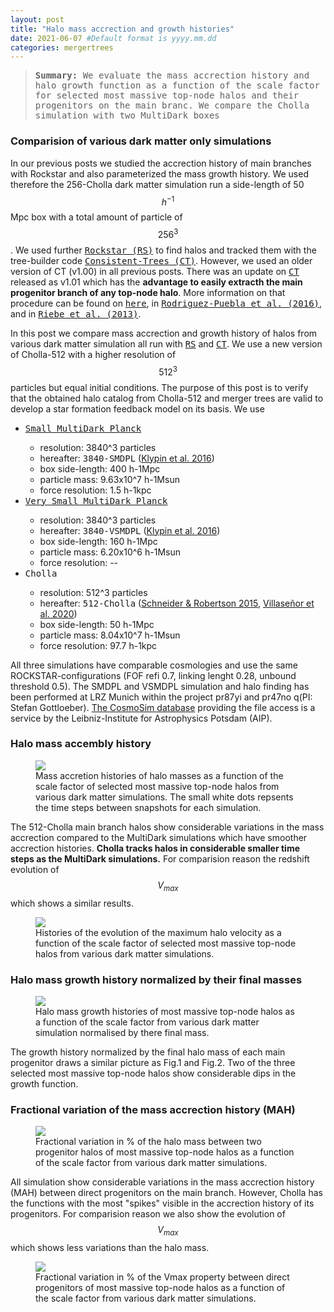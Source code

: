 ```yaml
---
layout: post
title: "Halo mass accrection and growth histories"
date: 2021-06-07 #Default format is yyyy.mm.dd
categories: mergertrees
---
```


<blockquote><tt><b>Summary:</b> We evaluate the mass accrection history and halo growth function as a function of the scale factor for selected most massive top-node halos and their progenitors on the main branc. We compare the Cholla simulation with two MultiDark boxes</tt></blockquote>

### Comparision of various dark matter only simulations

In our previous posts we studied the accrection history of main branches with Rockstar and also parameterized the mass growth history. We used therefore the 256-Cholla dark matter simulation run a side-length of 50$$h^{-1}$$Mpc box with a total amount of particle of $$256^3$$. We used further <a href="https://ui.adsabs.harvard.edu/abs/2012ascl.soft10008B/abstract"><tt>Rockstar (RS)</tt></a> to find halos and tracked them with the tree-builder code <a href="https://ui.adsabs.harvard.edu/abs/2012ascl.soft10011B/abstract"><tt>Consistent-Trees (CT)</tt></a>. However, we used an older version of CT (v1.00) in all previous posts. There was an update on <a href="https://ui.adsabs.harvard.edu/abs/2012ascl.soft10011B/abstract"><tt>CT</tt></a> released as v1.01 which has the <b>advantage to easily extracth the main progenitor branch of any top-node halo</b>. More information on that procedure can be found on <a href="https://www.cosmosim.org/cms/documentation/database-structure/merger-trees/"><tt>here</tt></a>, in <a href="https://arxiv.org/abs/1602.04813v2"><tt>Rodriguez-Puebla et al. (2016)</tt></a>, and in <a href="https://ui.adsabs.harvard.edu/abs/2013AN....334..691R/abstract"><tt>Riebe et al. (2013)</tt></a>.
  
In this post we compare mass accrection and growth history of halos from various dark matter simulation all run with <a href="https://ui.adsabs.harvard.edu/abs/2012ascl.soft10008B/abstract"><tt>RS</tt></a> and <a href="https://ui.adsabs.harvard.edu/abs/2012ascl.soft10011B/abstract"><tt>CT</tt></a>. We use a new version of Cholla-512 with a higher resolution of $$512^3$$ particles but equal initial conditions. The purpose of this post is to verify that the obtained halo catalog from Cholla-512 and merger trees are valid to develop a star formation feedback model on its basis. We use 

<ul class="post-list">
  <li><a href="https://www.cosmosim.org/cms/simulations/smdpl/"><tt>Small MultiDark Planck</tt></a></li>
      <ul class="post-list">
        <li>resolution: 3840^3 particles</li>
        <li>hereafter: <tt>3840-SMDPL</tt> (<a href="https://arxiv.org/abs/1411.4001">Klypin et al. 2016</a>)</li>
        <li>box side-length: 400 h-1Mpc</li>
        <li>particle mass: 9.63x10^7 h-1Msun</li>
        <li>force resolution: 1.5 h-1kpc </li>  
      </ul>

  <li><a href="https://www.cosmosim.org/cms/simulations/vsmdpl/"><tt>Very Small MultiDark Planck</tt></a></li>
    <ul class="post-list">
      <li>resolution: 3840^3 particles</li>
      <li>hereafter: <tt>3840-VSMDPL</tt> (<a href="https://arxiv.org/abs/1411.4001">Klypin et al. 2016</a>)</li>
      <li>box side-length: 160 h-1Mpc</li>
      <li>particle mass: 6.20x10^6 h-1Msun</li>
      <li>force resolution: -- </li>  
    </ul>

  <li><tt>Cholla</tt></li>
    <ul class="post-list">
      <li>resolution: 512^3 particles</li>
      <li>hereafter: <tt>512-Cholla</tt> (<a href="https://ui.adsabs.harvard.edu/abs/2015ApJS..217...24S">Schneider &amp; Robertson 2015</a>, <a href="https://ui.adsabs.harvard.edu/abs/2020arXiv200906652V">Villase&ntilde;or et al. 2020</a>)</li>
      <li>box side-length: 50 h-1Mpc</li>
      <li>particle mass: 8.04x10^7 h-1Msun</li>
      <li>force resolution: 97.7 h-1kpc </li>  
    </ul>
</ul>
All three simulations have comparable cosmologies and use the same ROCKSTAR-configurations (FOF refi 0.7, linking lenght 0.28, unbound threshold 0.5). The SMDPL and VSMDPL simulation and halo finding has been performed at LRZ Munich within the project pr87yi and pr47no q(PI: Stefan Gottloeber). <a href="www.cosmosim.org">The CosmoSim database</a> providing the file access is a service by the Leibniz-Institute for Astrophysics Potsdam (AIP).  
  
### Halo mass accembly history
  
<figure>
  <img src="{{ site.baseurl }}/plots/2021-06-07_MAH_Mvir_most_massive_var-sims.png">
  <figcaption>Mass accretion histories of halo masses as a function of the scale factor of selected most massive top-node halos from various dark matter simulations. The small white dots repsents the time steps between snapshots for each simulation.
  </figcaption>
</figure>
 
The 512-Cholla main branch halos show considerable variations in the mass accrection compared to the MultiDark simulations which have smoother accrection histories. <b>Cholla tracks halos in considerable smaller time steps as the MultiDark simulations.</b> For comparision reason the redshift evolution of $$V_{max}$$ which shows a similar results.

<figure>
  <img src="{{ site.baseurl }}/plots/2021-06-07_MAH_Vmax_most_massive_var-sims.png">
  <figcaption>Histories of the evolution of the maximum halo velocity as a function of the scale factor of selected most massive top-node halos from various dark matter simulations.
  </figcaption>
</figure>
  
### Halo mass growth history normalized by their final masses

<figure>
  <img src="{{ site.baseurl }}/plots/2021-06-07_MAH_Mvir-growth_most_massive_var-sims.png">
  <figcaption>Halo mass growth histories of most massive top-node halos as a function of the scale factor from various dark matter simulation normalised by there final mass.
  </figcaption>
</figure>

The growth history normalized by the final halo mass of each main progenitor draws a similar picture as Fig.1 and Fig.2. Two of the three selected most massive top-node halos show considerable dips in the growth function.
  
### Fractional variation of the mass accrection history (MAH)
  
  <figure>
  <img src="{{ site.baseurl }}/plots/2021-06-07_MAH_Mvir_fraction_var-sims.png">
  <figcaption>Fractional variation in % of the halo mass between two progenitor halos of most massive top-node halos as a function of the scale factor from various dark matter simulations.
  </figcaption>
</figure>

All simulation show considerable variations in the mass accrection history (MAH) between direct progenitors on the main branch. However, Cholla has the functions  with the most "spikes" visible in the accrection history of its progenitors. For comparision reason we also show the evolution of $$V_{max}$$ which shows less variations than the halo mass.
   
  <figure>
  <img src="{{ site.baseurl }}/plots/2021-06-07_MAH_Vmax-fraction_var-sims.png">
  <figcaption>Fractional variation in % of the Vmax property between direct progenitors of most massive top-node halos as a function of the scale factor from various dark matter simulations.
  </figcaption>
</figure>


